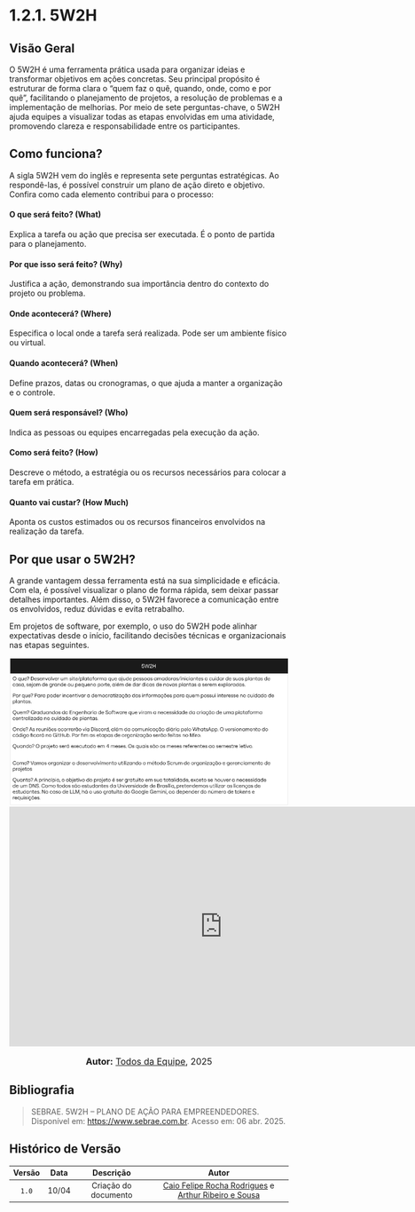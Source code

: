# 1.2.1. 5W2H

## Visão Geral
O 5W2H é uma ferramenta prática usada para organizar ideias e transformar objetivos em ações concretas. Seu principal propósito é estruturar de forma clara o “quem faz o quê, quando, onde, como e por quê”, facilitando o planejamento de projetos, a resolução de problemas e a implementação de melhorias. Por meio de sete perguntas-chave, o 5W2H ajuda equipes a visualizar todas as etapas envolvidas em uma atividade, promovendo clareza e responsabilidade entre os participantes.

## Como funciona?
A sigla 5W2H vem do inglês e representa sete perguntas estratégicas. Ao respondê-las, é possível construir um plano de ação direto e objetivo. Confira como cada elemento contribui para o processo:

#### O que será feito? (What)
Explica a tarefa ou ação que precisa ser executada. É o ponto de partida para o planejamento.

#### Por que isso será feito? (Why)
Justifica a ação, demonstrando sua importância dentro do contexto do projeto ou problema.

#### Onde acontecerá? (Where)
Especifica o local onde a tarefa será realizada. Pode ser um ambiente físico ou virtual.

#### Quando acontecerá? (When)
Define prazos, datas ou cronogramas, o que ajuda a manter a organização e o controle.

#### Quem será responsável? (Who)
Indica as pessoas ou equipes encarregadas pela execução da ação.

#### Como será feito? (How)
Descreve o método, a estratégia ou os recursos necessários para colocar a tarefa em prática.

#### Quanto vai custar? (How Much)
Aponta os custos estimados ou os recursos financeiros envolvidos na realização da tarefa.

## Por que usar o 5W2H?
A grande vantagem dessa ferramenta está na sua simplicidade e eficácia. Com ela, é possível visualizar o plano de forma rápida, sem deixar passar detalhes importantes. Além disso, o 5W2H favorece a comunicação entre os envolvidos, reduz dúvidas e evita retrabalho.

Em projetos de software, por exemplo, o uso do 5W2H pode alinhar expectativas desde o início, facilitando decisões técnicas e organizacionais nas etapas seguintes.

<img src="../../assets/5w2h.png"/>

<iframe width="768" height="432" src="https://miro.com/app/embed/uXjVIG9iqTs=/?pres=1&frameId=3458764623860573058&embedId=190971097036" frameborder="0" scrolling="no" allow="fullscreen; clipboard-read; clipboard-write" allowfullscreen></iframe>

<font size="3"><p style="text-align: center"><b>Autor:</b>  [Todos da Equipe](/), 2025</p></font>

## Bibliografia

> SEBRAE. 5W2H – PLANO DE AÇÃO PARA EMPREENDEDORES. Disponível em: https://www.sebrae.com.br. Acesso em: 06 abr. 2025.

## Histórico de Versão
 
 | Versão | Data | Descrição | Autor | 
 | :----: | :--: | :-------: | :---: | 
 | `1.0`| 10/04 | Criação do documento | [Caio Felipe Rocha Rodrigues](https://github.com/caio-felipee) e [Arthur Ribeiro e Sousa](https://github.com/artrsousa1) |  